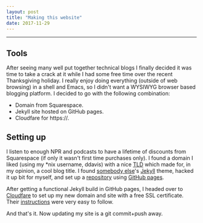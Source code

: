 ```yaml
---
layout: post
title: "Making this website"
date: 2017-11-29
---
```


------

## Tools

After seeing many well put together technical blogs I finally decided
it was time to take a crack at it while I had some free time over the
recent Thanksgiving holiday. I really enjoy doing everything (outside
of web browsing) in a shell and Emacs, so I didn't want a WYSIWYG
browser based blogging platform. I decided to go with the following
combination:

- Domain from Squarespace.
- Jekyll site hosted on GitHub pages.
- Cloudfare for https://.

## Setting up

I listen to enough NPR and podcasts to have a lifetime of discounts
from Squarespace (if only it wasn't first time purchases only). I
found a domain I liked (using my *nix username, ddavis) with a nice
[TLD](https://en.wikipedia.org/wiki/Top-level_domain) which made for,
in my opinion, a cool blog title. I found [somebody
else](https://github.com/jamesroutley/routley.io)'s
[Jekyll](https://jekyllrb.com/) theme, hacked it up bit for myself,
and set up a
[repository](https://github.com/drdavis/drdavis.github.io) using
[GitHub pages](https://pages.github.com).

After getting a functional Jekyll build in GitHub pages, I headed over
to [Cloudfare](https://www.cloudflare.com/) to set up my new domain
and site with a free SSL certificate. Their
[instructions](https://blog.cloudflare.com/secure-and-fast-github-pages-with-cloudflare/)
were very easy to follow.

And that's it. Now updating my site is a git commit+push away.
